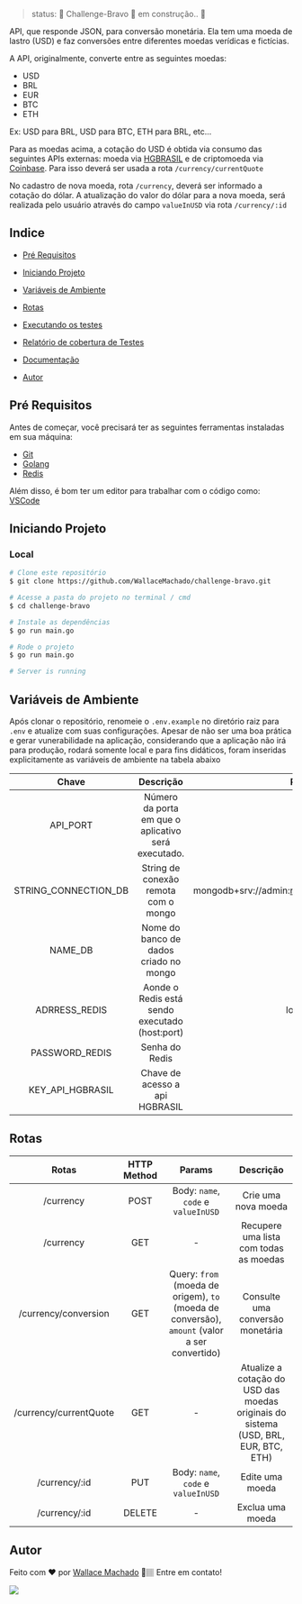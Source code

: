 







> status:	🚧  Challenge-Bravo 🚀 em construção..  🚧

API, que responde JSON, para conversão monetária. Ela tem uma moeda de lastro (USD) e faz conversões entre diferentes moedas verídicas e fictícias.



A API, originalmente, converte entre as seguintes moedas:

-   USD
-   BRL
-   EUR
-   BTC
-   ETH

Ex: USD para BRL, USD para BTC, ETH para BRL, etc...

Para as moedas acima, a cotação do USD é obtida via consumo das seguintes APIs externas: moeda via [HGBRASIL](https://hgbrasil.com/status/finance) e de criptomoeda via [Coinbase](https://developers.coinbase.com/api/v2#get-buy-price). Para isso deverá ser usada a rota ``` /currency/currentQuote ```

No cadastro de nova moeda, rota ``` /currency ```, deverá ser informado a cotação do dólar. A atualização do valor do dólar para a nova moeda, será realizada pelo usuário através do campo ```valueInUSD``` via rota ``` /currency/:id ```

## Indice

* <p><a href="#pré-requisitos">Pré Requisitos</a> </p>
* <p><a href="#iniciando-projeto">Iniciando Projeto</a></p>
* <p><a href="#variáveis-de--ambiente">Variáveis de Ambiente</a></p>
* <p><a href="#rotas">Rotas</a></p>
* <p><a href="#executando-os-testes">Executando os testes</a></p>
* <p><a href="#relatório-de-cobertura-de-testes">Relatório de cobertura de Testes</a></p>
* <p><a href="#documentação">Documentação</a></p>
* <p><a href="#autor">Autor</a></p>




## Pré Requisitos

Antes de começar, você precisará ter as seguintes ferramentas instaladas em sua máquina:
* [Git](https://git-scm.com)
* [Golang](https://golang.org/)
* [Redis](https://redis.io/)


Além disso, é bom ter um editor para trabalhar com o código como: [VSCode](https://code.visualstudio.com/)



## Iniciando Projeto 

### Local

```bash
# Clone este repositório
$ git clone https://github.com/WallaceMachado/challenge-bravo.git

# Acesse a pasta do projeto no terminal / cmd
$ cd challenge-bravo

# Instale as dependências
$ go run main.go

# Rode o projeto
$ go run main.go

# Server is running
```


## Variáveis de Ambiente

Após clonar o repositório, renomeie o ``` .env.example ``` no diretório raiz para ``` .env ``` e atualize com suas configurações.
Apesar de não ser uma boa prática e gerar vunerabilidade na aplicação, considerando que a aplicação não irá para produção, rodará somente local e para fins didáticos,
foram inseridas explicitamente as variáveis de ambiente na tabela abaixo

| Chave  |  Descrição  | Predefinição  |
| :---: | :---: | :---: | 
|  API_PORT | Número da porta em que o aplicativo será executado. | 5000  |
|  STRING_CONNECTION_DB |  String de conexão remota com o mongo |  mongodb+srv://admin:root@cluster0.pamgw.mongodb.net |
|  NAME_DB |  Nome do banco de dados criado no mongo  |  chBravoDb |
|  ADRRESS_REDIS|  Aonde o Redis está sendo executado (host:port) |  localhost:6379  |
|  PASSWORD_REDIS |  Senha do Redis |    |
|  KEY_API_HGBRASIL|  Chave de acesso a api HGBRASIL |  b9524aa8  |



## Rotas

| Rotas  |  HTTP Method  | Params  |  Descrição  |
| :---: | :---: | :---: | :---: |
|  /currency |  POST |  Body: ``` name ```, ``` code ``` e ``` valueInUSD ``` |  Crie uma nova moeda |
|  /currency |  GET |  -  | Recupere uma lista com todas as moedas |
|  /currency/conversion |  GET |  Query: ```from ``` (moeda de origem), ``` to ``` (moeda de conversão), ``` amount ``` (valor a ser convertido)  |  Consulte uma conversão monetária |
|  /currency/currentQuote |  GET | -  |  Atualize a cotação do USD das moedas originais do sistema (USD, BRL, EUR, BTC, ETH)  |
|  /currency/:id |  PUT |  Body: ``` name ```, ``` code ``` e ``` valueInUSD ```  |  Edite uma moeda |
|  /currency/:id |  DELETE |  -  |  Exclua uma moeda |



## Autor


Feito com ❤️ por [Wallace Machado](https://github.com/WallaceMachado) 🚀🏽 Entre em contato!

[<img src="https://img.shields.io/badge/linkedin-%230077B5.svg?&style=for-the-badge&logo=linkedin&logoColor=white" />](https://www.linkedin.com/in/wallace-machado-b2054246/)
